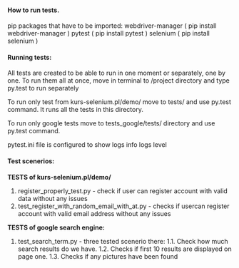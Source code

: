 #### **How to run tests.**

pip packages that have to be imported:
webdriver-manager ( pip install webdriver-manager )
pytest ( pip install pytest )
selenium ( pip install selenium )


#### **Running tests:**

All tests are created to be able to run in one moment or separately, one by one. To run them all at once, move 
in terminal to /project directory and type py.test to run separately 

To run only test from kurs-selenium.pl/demo/ move to tests/ and use py.test command. It runs all the tests in this directory.

To run only google tests move to tests_google/tests/ directory and use py.test command. 

pytest.ini file is configured to show logs info logs level


#### **Test scenerios:**

**TESTS of kurs-selenium.pl/demo/**
1. register_properly_test.py - check if user can register account with valid data without any issues
2. test_register_with_random_email_with_at.py - checks if usercan register account with valid email address without any issues

**TESTS of google search engine:**
1. test_search_term.py - three tested scenerio there:
    1.1. Check how much search results do we have.
    1.2. Checks if first 10 results are displayed on page one. 
    1.3. Checks if any pictures have been found